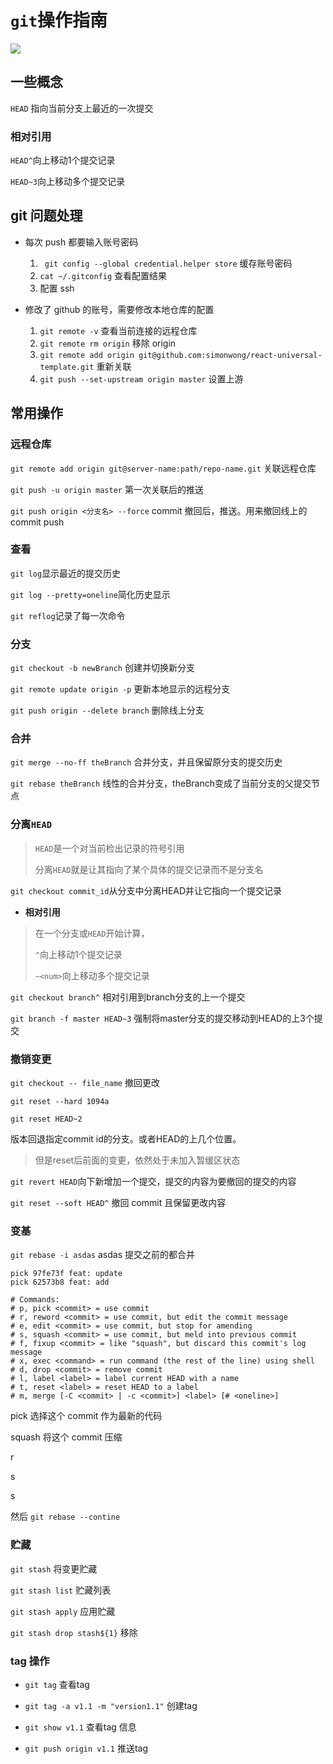 # `git`操作指南



![](http://file.wangsijie.top/18-5-22/91985389.jpg)



## 一些概念

`HEAD` 指向当前分支上最近的一次提交


### 相对引用

`HEAD^`向上移动1个提交记录

`HEAD~3`向上移动多个提交记录



## git 问题处理

  - 每次 push 都要输入账号密码 

    1. ` git config --global credential.helper store` 缓存账号密码
    2. `cat ~/.gitconfig` 查看配置结果
    3. 配置 ssh

- 修改了 github 的账号，需要修改本地仓库的配置
    1. `git remote -v` 查看当前连接的远程仓库
    2. `git remote rm origin` 移除 origin
    3. `git remote add origin git@github.com:simonwong/react-universal-template.git` 重新关联
    4. `git push --set-upstream origin master` 设置上游



## 常用操作



### 远程仓库

`git remote add origin git@server-name:path/repo-name.git` 关联远程仓库

`git push -u origin master` 第一次关联后的推送

`git push origin <分支名> --force` commit 撤回后，推送。用来撤回线上的 commit push

### 查看

`git log`显示最近的提交历史

`git log --pretty=oneline`简化历史显示

`git reflog`记录了每一次命令



### 分支

`git checkout -b newBranch` 创建并切换新分支 

`git remote update origin -p` 更新本地显示的远程分支

`git push origin --delete branch` 删除线上分支



### 合并

`git merge --no-ff theBranch` 合并分支，并且保留原分支的提交历史

`git rebase theBranch` 线性的合并分支，theBranch变成了当前分支的父提交节点 



### 分离`HEAD` 

> `HEAD`是一个对当前检出记录的符号引用
>
> 分离`HEAD`就是让其指向了某个具体的提交记录而不是分支名

`git checkout commit_id`从分支中分离HEAD并让它指向一个提交记录



- **相对引用**

> 在一个分支或`HEAD`开始计算，
>
> `^`向上移动1个提交记录
>
> `~<num>`向上移动多个提交记录

`git checkout branch^` 相对引用到branch分支的上一个提交

`git branch -f master HEAD~3` 强制将master分支的提交移动到HEAD的上3个提交



### 撤销变更

`git checkout -- file_name` 撤回更改

`git reset --hard 1094a` 

`git reset HEAD~2`

版本回退指定commit id的分支。或者HEAD的上几个位置。

> 但是reset后前面的变更，依然处于未加入暂缓区状态

`git revert HEAD`向下新增加一个提交，提交的内容为要撤回的提交的内容

`git reset --soft HEAD^` 撤回 commit 且保留更改内容



### 变基

`git rebase -i asdas` asdas 提交之前的都合并

```
pick 97fe73f feat: update
pick 62573b8 feat: add 
```



```
# Commands:
# p, pick <commit> = use commit
# r, reword <commit> = use commit, but edit the commit message
# e, edit <commit> = use commit, but stop for amending
# s, squash <commit> = use commit, but meld into previous commit
# f, fixup <commit> = like "squash", but discard this commit's log message
# x, exec <command> = run command (the rest of the line) using shell
# d, drop <commit> = remove commit
# l, label <label> = label current HEAD with a name
# t, reset <label> = reset HEAD to a label
# m, merge [-C <commit> | -c <commit>] <label> [# <oneline>]
```

pick 选择这个 commit 作为最新的代码

squash 将这个 commit 压缩



r

s

s





然后 `git rebase --contine`



### 贮藏

`git stash` 将变更贮藏

`git stash list` 贮藏列表

`git stash apply` 应用贮藏

`git stash drop stash${1}`  移除 



### tag 操作

- `git tag` 查看tag

- `git tag -a v1.1 -m "version1.1"` 创建tag
- `git show v1.1` 查看tag 信息
- `git push origin v1.1` 推送tag


